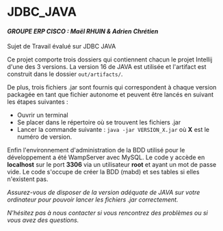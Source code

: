 # JDBC_JAVA

#### *GROUPE ERP CISCO : Maël RHUIN & Adrien Chrétien*

Sujet de Travail évalué sur JDBC JAVA

Ce projet comporte trois dossiers qui contiennent chacun le projet Intellij d'une des 3 versions. La version 16 de JAVA est utilisée et l'artifact est construit dans le dossier `out/artifacts/`.

De plus, trois fichiers .jar sont fournis qui correspondent à chaque version packagée en tant que fichier autonome et peuvent être lancés en suivant les étapes suivantes :

 - Ouvrir un terminal
 - Se placer dans le répertoire où se trouvent les fichiers .jar
 - Lancer la commande suivante : `java -jar VERSION_X.jar` où <b>X</b> est le numéro de version.

Enfin l'environnement d'administration de la BDD utilisé pour le développement a été WampServer avec MySQL. Le code y accède en <b>localhost</b> sur le port <b>3306</b> via un utilisateur <b>root</b> et ayant un mot de passe vide. Le code s'occupe de créer la BDD (mabd) et ses tables si elles n'existent pas.

*Assurez-vous de disposer de la version adéquate de JAVA sur votre ordinateur pour pouvoir lancer les fichiers .jar correctement.* 

*N'hésitez pas à nous contacter si vous rencontrez des problèmes ou si vous avez des questions.*
